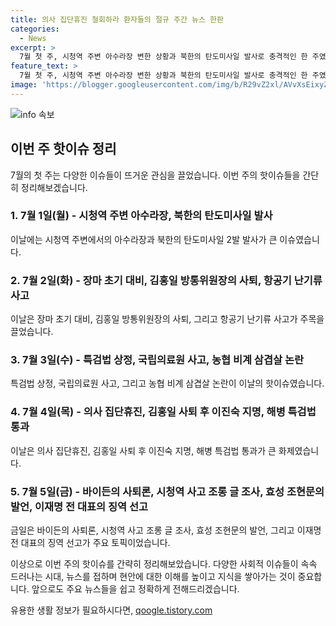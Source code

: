 ```yaml
---
title: 의사 집단휴진 철회하라 환자들의 절규 주간 뉴스 한판
categories:
  - News
excerpt: >
  7월 첫 주, 시청역 주변 아수라장 변한 상황과 북한의 탄도미사일 발사로 충격적인 한 주였습니다. 김홍일 방통위원장의 탄핵안과 전직 대통령의 형사 판결도 이슈였는데, 다음 주에도 또 만나뵙겠습니다.
feature_text: >
  7월 첫 주, 시청역 주변 아수라장 변한 상황과 북한의 탄도미사일 발사로 충격적인 한 주였습니다. 김홍일 방통위원장의 탄핵안과 전직 대통령의 형사 판결도 이슈였는데, 다음 주에도 또 만나뵙겠습니다.
image: 'https://blogger.googleusercontent.com/img/b/R29vZ2xl/AVvXsEixyZcFfHzMRdzZMjFBmAUKJYCLCGyLL1o632UiGVXcaFdKo_bkvkuCioo0uUKlGfBVcT3P84aROyZIXSBEx3Aw5nCQ3pTgDom1WDC4m8eifvWiAmWEEVb4x6G_l8C0QH225ldMjyaFvpxGEBGNO37VmDTDMHGhJPq73UglMfDca1-0aw/s1600/blogspot.png'
---
```


<p><img src="https://blogger.googleusercontent.com/img/b/R29vZ2xl/AVvXsEixyZcFfHzMRdzZMjFBmAUKJYCLCGyLL1o632UiGVXcaFdKo_bkvkuCioo0uUKlGfBVcT3P84aROyZIXSBEx3Aw5nCQ3pTgDom1WDC4m8eifvWiAmWEEVb4x6G_l8C0QH225ldMjyaFvpxGEBGNO37VmDTDMHGhJPq73UglMfDca1-0aw/s1600/blogspot.png" alt="info 속보" /></p>

<h2 data-ke-size="size26">이번 주 핫이슈 정리</h2>

<p data-ke-size="size16">7월의 첫 주는 다양한 이슈들이 뜨거운 관심을 끌었습니다. 이번 주의 핫이슈들을 간단히 정리해보겠습니다.</p>

<h3>1. 7월 1일(월) - 시청역 주변 아수라장, 북한의 탄도미사일 발사</h3>

<p data-ke-size="size16">이날에는 시청역 주변에서의 아수라장과 북한의 탄도미사일 2발 발사가 큰 이슈였습니다.</p>

<h3>2. 7월 2일(화) - 장마 초기 대비, 김홍일 방통위원장의 사퇴, 항공기 난기류 사고</h3>

<p data-ke-size="size16">이날은 장마 초기 대비, 김홍일 방통위원장의 사퇴, 그리고 항공기 난기류 사고가 주목을 끌었습니다.</p>

<h3>3. 7월 3일(수) - 특검법 상정, 국립의료원 사고, 농협 비계 삼겹살 논란</h3>

<p data-ke-size="size16">특검법 상정, 국립의료원 사고, 그리고 농협 비계 삼겹살 논란이 이날의 핫이슈였습니다.</p>

<h3>4. 7월 4일(목) - 의사 집단휴진, 김홍일 사퇴 후 이진숙 지명, 해병 특검법 통과</h3>

<p data-ke-size="size16">이날은 의사 집단휴진, 김홍일 사퇴 후 이진숙 지명, 해병 특검법 통과가 큰 화제였습니다.</p>

<h3>5. 7월 5일(금) - 바이든의 사퇴론, 시청역 사고 조롱 글 조사, 효성 조현문의 발언, 이재명 전 대표의 징역 선고</h3>

<p data-ke-size="size16">금일은 바이든의 사퇴론, 시청역 사고 조롱 글 조사, 효성 조현문의 발언, 그리고 이재명 전 대표의 징역 선고가 주요 토픽이었습니다.</p>

<p>이상으로 이번 주의 핫이슈를 간략히 정리해보았습니다. 다양한 사회적 이슈들이 속속 드러나는 시대, 뉴스를 접하며 현안에 대한 이해를 높이고 지식을 쌓아가는 것이 중요합니다. 앞으로도 주요 뉴스들을 쉽고 정확하게 전해드리겠습니다.</p>
유용한 생활 정보가 필요하시다면, <a href="https://qoogle.tistory.com" rel="dofollow">qoogle.tistory.com</a>


